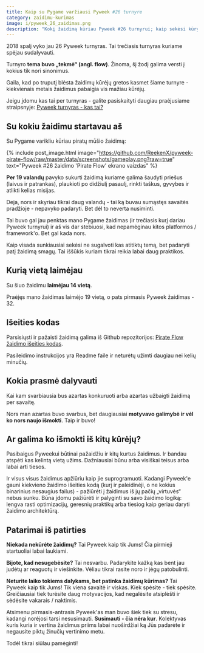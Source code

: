 ```yaml
---
title: Kaip su Pygame varžiausi Pyweek #26 turnyre
category: zaidimu-kurimas
image: i/pyweek_26_zaidimas.png
description: "Kokį žaidimą kūriau Pyweek #26 turnyrui; kaip sekėsi kūryba ir kas buvo sunkiausia; kokią vietą laimėjau Pyweek 26 turnyre ir kaip galite Jūs varžytis žaidimų kūrime."
---
```


2018 spalį vyko jau 26 Pyweek turnyras. Tai trečiasis turnyras kuriame spėjau sudalyvauti.

Turnyro **tema buvo „tekmė“ (angl. flow)**. Žinoma, šį žodį galima versti į kokius tik nori sinonimus.

Gaila, kad po truputį blėsta žaidimų kūrėjų gretos kasmet šiame turnyre - kiekvienais metais žaidimus pabaigia vis mažiau kūrėjų.

Jeigu įdomu kas tai per turnyras - galite pasiskaityti daugiau praėjusiame straipsnyje: [Pyweek turnyras - kas tai?](/zaidimu-kurimas/pyweek-turnyras-kas-tai)

## Su kokiu žaidimu startavau aš

Su Pygame varikliu kūriau piratų mūšio žaidimą:

{% include post_image.html image="https://github.com/ReekenX/pyweek-pirate-flow/raw/master/data/screenshots/gameplay.png?raw=true" text="Pyweek #26 žaidimo 'Pirate Flow' ekrano vaizdas" %}

**Per 19 valandų** pavyko sukurti žaidimą kuriame galima šaudyti priešus (laivus ir patrankas), plaukioti po didžiulį pasaulį, rinkti taškus, gyvybes ir atlikti kelias misijas.

Deja, nors ir skyriau tikrai daug valandų - tai ką buvau sumąstęs savaitės pradžioje - nepavyko padaryti. Bet dėl to neverta nusiminti.

Tai buvo gal jau penktas mano Pygame žaidimas (ir trečiasis kurį dariau Pyweek turnyrui) ir aš vis dar stebiuosi, kad nepamėginau kitos platformos / framework'o. Bet gal kada nors.

Kaip visada sunkiausiai sekėsi ne sugalvoti kas atitiktų temą, bet padaryti patį žaidimą smagų. Tai iššūkis kuriam tikrai reikia labai daug praktikos.

## Kurią vietą laimėjau

Su šiuo žaidimu **laimėjau 14 vietą**.

Praėjęs mano žaidimas laimėjo 19 vietą, o pats pirmasis Pyweek žaidimas - 32.

## Išeities kodas

Parsisiųsti ir pažaisti žaidimą galima iš Github repozitorijos: [Pirate Flow žaidimo išeities kodas](https://github.com/ReekenX/pyweek-pirate-flow).

Pasileidimo instrukcijos yra Readme faile ir neturėtų užimti daugiau nei kelių minučių.

## Kokia prasmė dalyvauti

Kai kam svarbiausia bus azartas konkuruoti arba azartas užbaigti žaidimą per savaitę.

Nors man azartas buvo svarbus, bet daugiausiai **motyvavo galimybė ir vėl ko nors naujo išmokti**. Taip ir buvo!

## Ar galima ko išmokti iš kitų kūrėjų?

Pasibaigus Pyweekui būtinai pažaidžiu ir kitų kurtus žaidimus. Ir bandau atspėti kas kelintą vietą užims. Dažniausiai būnu arba visiškai teisus arba labai arti tiesos.

Ir visus visus žaidimus apžiūriu kaip jie suprogramuoti. Kadangi Pyweek'e gauni kiekvieno žaidimo išeities kodą (kurį ir paleidinėji, o ne kokius binarinius nesaugius failus) - pažiūrėti į žaidimus iš jų pačių „virtuvės“ nebus sunku. Būna įdomu pažiūrėti ir palyginti su savo žaidimo logiką: lengva rasti optimizacijų, geresnių praktikų arba tiesiog kaip geriau daryti žaidimo architektūrą.

## Patarimai iš patirties

**Niekada nekūrėte žaidimų?** Tai Pyweek kaip tik Jums! Čia pirmieji startuoliai labai laukiami.

**Bijote, kad nesugebėsite?** Tai nesvarbu. Padarykite kažką kas bent jau judėtų ar reaguotų ir viešinkite. Vėliau tikrai rasite noro ir jėgų patobulinti.

**Neturite laiko tokiems dalykams, bet patinka žaidimų kūrimas?** Tai Pyweek kaip tik Jums! Tik viena savaitė ir viskas. Kiek spėsite - tiek spėsite. Greičiausiai tiek turėsite daug motyvacijos, kad negalėsite atsiplėšti ir sėdėsite vakarais / naktimis.

Atsimenu pirmasis-antrasis Pyweek'as man buvo šiek tiek su stresu, kadangi norėjosi tarsi nesusimauti. **Susimauti - čia nėra kur**. Kolektyvas kuris kuria ir vertina žaidimus priims labai nuoširdžiai ką Jūs padarėte ir negausite piktų žinučių vertinimo metu.

Todėl tikrai siūlau pamėginti!
